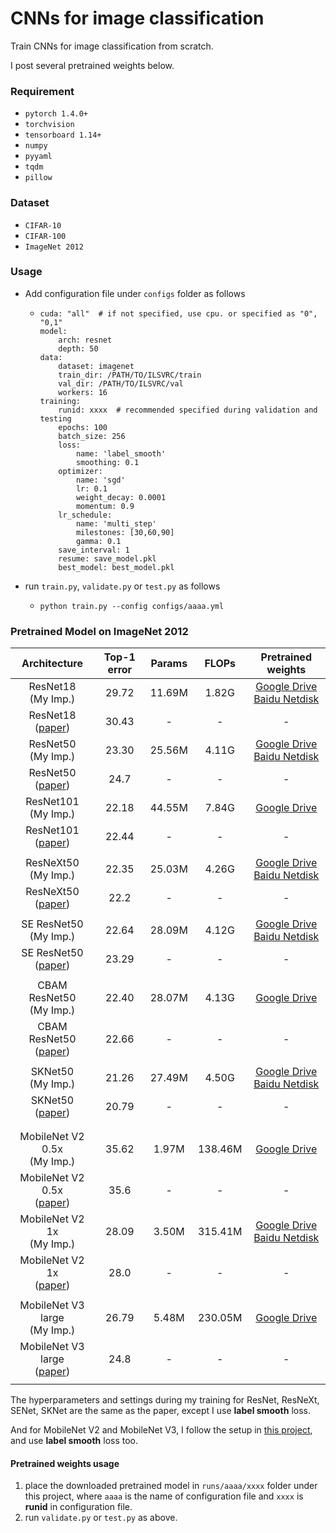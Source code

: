 # CNNs for image classification
Train CNNs for image classification from scratch.

I post several pretrained weights below.

### Requirement
- `pytorch 1.4.0+`
- `torchvision`
- `tensorboard 1.14+`
- `numpy`
- `pyyaml`
- `tqdm`
- `pillow`

### Dataset
- `CIFAR-10`
- `CIFAR-100`
- `ImageNet 2012`

### Usage
- Add configuration file under `configs` folder as follows
  - ```
    cuda: "all"  # if not specified, use cpu. or specified as "0", "0,1"
    model:
        arch: resnet
        depth: 50
    data:
        dataset: imagenet
        train_dir: /PATH/TO/ILSVRC/train
        val_dir: /PATH/TO/ILSVRC/val
        workers: 16
    training:
        runid: xxxx  # recommended specified during validation and testing
        epochs: 100
        batch_size: 256
        loss:
            name: 'label_smooth'
            smoothing: 0.1
        optimizer:
            name: 'sgd'
            lr: 0.1
            weight_decay: 0.0001
            momentum: 0.9
        lr_schedule:
            name: 'multi_step'
            milestones: [30,60,90]
            gamma: 0.1
        save_interval: 1
        resume: save_model.pkl
        best_model: best_model.pkl
    ```
- run `train.py`, `validate.py` or `test.py` as follows
  - ```shell script
    python train.py --config configs/aaaa.yml
    ``` 
    
### Pretrained Model on ImageNet 2012

| Architecture | Top-1 error | Params | FLOPs | Pretrained weights |
| :----: | :----: | :----: |:----: | :----: |
| ResNet18 <br> (My Imp.)| 29.72 | 11.69M | 1.82G | [Google Drive](https://drive.google.com/open?id=1Sw9TUBtgRQDLNxpJupMnv6FTtOKgnlxI) <br>[Baidu Netdisk](https://pan.baidu.com/s/1fPsWBkb_Lh_bniYmt7DL-w) |
| ResNet18 <br> ([paper](https://arxiv.org/abs/1512.03385))| 30.43 | - | - | - |
| ResNet50 <br> (My Imp.)| 23.30 | 25.56M | 4.11G | [Google Drive](https://drive.google.com/open?id=1XreMz36IpUiEDsJtyU7t_QPKOs4JTB_C) <br>[Baidu Netdisk](https://pan.baidu.com/s/197FBBOgYPc1oxEsDkeo4Rg) |
| ResNet50 <br> ([paper](https://arxiv.org/abs/1512.03385))| 24.7 | - | - | - |
| ResNet101 <br> (My Imp.)| 22.18 | 44.55M | 7.84G | [Google Drive](https://drive.google.com/open?id=1Vrfl-Z590jGcFIn1-7Cz9lfgqD1sJ1hm) |
| ResNet101 <br> ([paper](https://arxiv.org/abs/1512.03385))| 22.44 | - | - | - |
||
| ResNeXt50 <br> (My Imp.) | 22.35 | 25.03M | 4.26G | [Google Drive](https://drive.google.com/open?id=1lI8Hi-XvJ42aBastq6FI3DhKU2sK92FH) <br>[Baidu Netdisk](https://pan.baidu.com/s/1t3gkJjPxfRFWWuE_C4U5rw) |
| ResNeXt50 <br> ([paper](https://arxiv.org/abs/1611.05431)) | 22.2 | - | - | - |
||
| SE ResNet50 <br> (My Imp.) | 22.64 | 28.09M | 4.12G | [Google Drive](https://drive.google.com/open?id=1Oyyhb43Y2kbGjT1EEgal-cm8fYQAemuj) <br>[Baidu Netdisk](https://pan.baidu.com/s/1tyfin8SqftpmzYhMvU2wxw) |
| SE ResNet50 <br> ([paper](https://arxiv.org/abs/1709.01507)) | 23.29 | - | - | - |
||
| CBAM ResNet50 <br> (My Imp.) | 22.40 | 28.07M | 4.13G | [Google Drive](https://drive.google.com/file/d/1SXxVdgBmnUTeXeHHXmTtHWquess9agiR) |
| CBAM ResNet50 <br> ([paper](https://arxiv.org/abs/1807.06521)) | 22.66 | - | - | - |
||
| SKNet50 <br> (My Imp.) | 21.26 | 27.49M | 4.50G | [Google Drive](https://drive.google.com/open?id=1h6NIwSemMrFDk4DWT7-Zdm9kolHljyZU) <br>[Baidu Netdisk](https://pan.baidu.com/s/1XTuMDqFuzljxmlfC2TKTyg) |
| SKNet50 <br> ([paper](https://arxiv.org/abs/1903.06586)) | 20.79 | - | - | - |
||
||
| MobileNet V2 0.5x <br> (My Imp.) | 35.62 | 1.97M | 138.46M | [Google Drive](https://drive.google.com/open?id=1Ve2EuZPOZIEPZulQaNXHQb0Xl6trcSby) |
| MobileNet V2 0.5x <br> ([paper](https://arxiv.org/abs/1801.04381)) | 35.6 | - | - | - |
| MobileNet V2 1x <br> (My Imp.) | 28.09 | 3.50M | 315.41M | [Google Drive](https://drive.google.com/open?id=18HMPfrhdFO2PRHVrm8PMZFDNJZ1QeMKB) <br>[Baidu Netdisk](https://pan.baidu.com/s/1yKD_2IEuEw8cZ9N4gkg6UA) |
| MobileNet V2 1x <br> ([paper](https://arxiv.org/abs/1801.04381)) | 28.0 | - | - | - |
||
| MobileNet V3 large <br> (My Imp.) | 26.79 | 5.48M | 230.05M | [Google Drive](https://drive.google.com/file/d/1-bPoxyg9FEczBXjoJZJZiPmYAdOm2iQs) |
| MobileNet V3 large <br> ([paper](https://arxiv.org/abs/1905.02244)) | 24.8 | - | - | - |
||

The hyperparameters and settings during my training for ResNet, ResNeXt, SENet, SKNet are the same as the paper, except I use **label smooth** loss.

And for MobileNet V2 and MobileNet V3, I follow the setup in [this project](https://github.com/d-li14/mobilenetv2.pytorch#training), and use **label smooth** loss too.


#### Pretrained weights usage
1. place the downloaded pretrained model in `runs/aaaa/xxxx` folder under this project, 
where `aaaa` is the name of configuration file and `xxxx` is **runid** in configuration file.
2. run `validate.py` or `test.py` as above.

